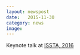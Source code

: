```yaml
---
layout: newspost
date:   2015-11-30
category: news
image: 
---
```


Keynote talk at [ISSTA, 2016](http://issta2016.cispa.saarland/)